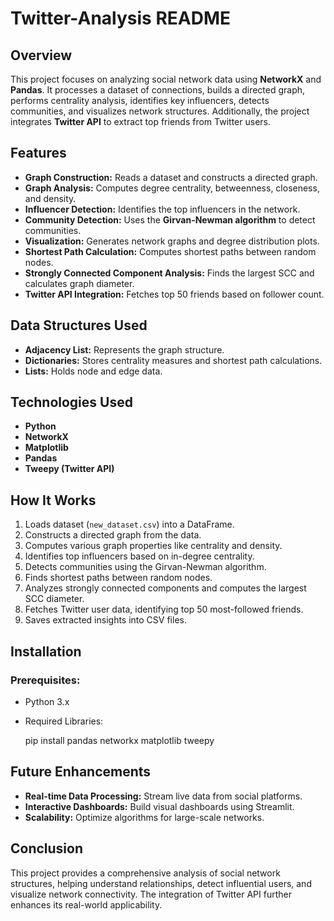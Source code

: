 # Twitter-Analysis README

## Overview
This project focuses on analyzing social network data using **NetworkX** and **Pandas**. It processes a dataset of connections, builds a directed graph, performs centrality analysis, identifies key influencers, detects communities, and visualizes network structures. Additionally, the project integrates **Twitter API** to extract top friends from Twitter users.

## Features
- **Graph Construction:** Reads a dataset and constructs a directed graph.
- **Graph Analysis:** Computes degree centrality, betweenness, closeness, and density.
- **Influencer Detection:** Identifies the top influencers in the network.
- **Community Detection:** Uses the **Girvan-Newman algorithm** to detect communities.
- **Visualization:** Generates network graphs and degree distribution plots.
- **Shortest Path Calculation:** Computes shortest paths between random nodes.
- **Strongly Connected Component Analysis:** Finds the largest SCC and calculates graph diameter.
- **Twitter API Integration:** Fetches top 50 friends based on follower count.

## Data Structures Used
- **Adjacency List:** Represents the graph structure.
- **Dictionaries:** Stores centrality measures and shortest path calculations.
- **Lists:** Holds node and edge data.

## Technologies Used
- **Python**
- **NetworkX**
- **Matplotlib**
- **Pandas**
- **Tweepy (Twitter API)**

## How It Works
1. Loads dataset (`new_dataset.csv`) into a DataFrame.
2. Constructs a directed graph from the data.
3. Computes various graph properties like centrality and density.
4. Identifies top influencers based on in-degree centrality.
5. Detects communities using the Girvan-Newman algorithm.
6. Finds shortest paths between random nodes.
7. Analyzes strongly connected components and computes the largest SCC diameter.
8. Fetches Twitter user data, identifying top 50 most-followed friends.
9. Saves extracted insights into CSV files.

## Installation
### Prerequisites:
- Python 3.x
- Required Libraries:

  pip install pandas networkx matplotlib tweepy


## Future Enhancements
- **Real-time Data Processing:** Stream live data from social platforms.
- **Interactive Dashboards:** Build visual dashboards using Streamlit.
- **Scalability:** Optimize algorithms for large-scale networks.

## Conclusion
This project provides a comprehensive analysis of social network structures, helping understand relationships, detect influential users, and visualize network connectivity. The integration of Twitter API further enhances its real-world applicability.
